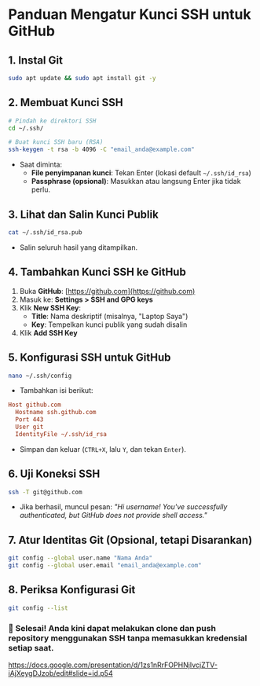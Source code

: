 # Panduan Mengatur Kunci SSH untuk GitHub

## 1. Instal Git
```bash
sudo apt update && sudo apt install git -y
```

## 2. Membuat Kunci SSH
```bash
# Pindah ke direktori SSH
cd ~/.ssh/

# Buat kunci SSH baru (RSA)
ssh-keygen -t rsa -b 4096 -C "email_anda@example.com"
```
- Saat diminta:
  - **File penyimpanan kunci**: Tekan Enter (lokasi default `~/.ssh/id_rsa`)
  - **Passphrase (opsional)**: Masukkan atau langsung Enter jika tidak perlu.

## 3. Lihat dan Salin Kunci Publik
```bash
cat ~/.ssh/id_rsa.pub
```
- Salin seluruh hasil yang ditampilkan.

## 4. Tambahkan Kunci SSH ke GitHub
1. Buka **GitHub**: [https://github.com](https://github.com)
2. Masuk ke: **Settings > SSH and GPG keys**
3. Klik **New SSH Key**:
   - **Title**: Nama deskriptif (misalnya, "Laptop Saya")
   - **Key**: Tempelkan kunci publik yang sudah disalin
4. Klik **Add SSH Key**

## 5. Konfigurasi SSH untuk GitHub
```bash
nano ~/.ssh/config
```
- Tambahkan isi berikut:
```ini
Host github.com
  Hostname ssh.github.com
  Port 443
  User git
  IdentityFile ~/.ssh/id_rsa
```
- Simpan dan keluar (`CTRL+X`, lalu `Y`, dan tekan `Enter`).

## 6. Uji Koneksi SSH
```bash
ssh -T git@github.com
```
- Jika berhasil, muncul pesan:
  *"Hi username! You've successfully authenticated, but GitHub does not provide shell access."*

## 7. Atur Identitas Git (Opsional, tetapi Disarankan)
```bash
git config --global user.name "Nama Anda"
git config --global user.email "email_anda@example.com"
```

## 8. Periksa Konfigurasi Git
```bash
git config --list
```

### 🎉 Selesai! Anda kini dapat melakukan clone dan push repository menggunakan SSH tanpa memasukkan kredensial setiap saat.


https://docs.google.com/presentation/d/1zs1nRrFOPHNjIvcjZTV-iAjXeygDJzob/edit#slide=id.p54

